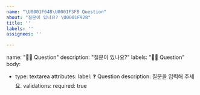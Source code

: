 ```yaml
---
name: "\U0001F64B\U0001F3FB Question"
about: "질문이 있나요? \U0001F928"
title: ''
labels: ''
assignees: ''

---
```


name: "🙋🏻 Question"
description: "질문이 있나요?"
labels: "🙋🏻 Question"
body:
  - type: textarea
    attributes:
      label: ❓ Question
      description: 질문을 입력해 주세요.
    validations:
      required: true
